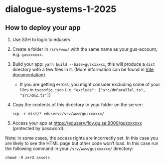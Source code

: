 # dialogue-systems-1-2025

## How to deploy your app
1.  Use SSH to login to eduserv.
2.  Create a folder in `/srv/www/` with the same name as your gus-account, e.g. `gusxxxxxx`.
3.  Build your app: `yarn build --base=gusxxxxxx`, this will produce a `dist` directory with a few files in it. (More information can be found in [Vite documentation](https://vitejs.dev/guide/build.html)). 
    - If you are getting errors, you might consider excluding some of your files in `tsconfig.json` (i.e. `"exclude": ["src/dmParallel.ts", "src/dm2.ts"]`)
4.  Copy the contents of this directory to your folder on the server:
    
        scp -r dist/* eduserv:/srv/www/gusxxxxxx/
5.  Access your app at <https://eduserv.flov.gu.se:9000/gusxxxxxx> (protected by password).

Note: in some cases, the access rights are incorrectly set. In this case you are likely to see the HTML page but other code won’t load. In this case run the following command in your `/srv/www/gusxxxxxx/` directory:
    
    chmod -R a+rX assets
